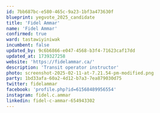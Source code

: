 ```yaml
---
id: 7bb687bc-e580-465c-9a23-1bf3a473630f
blueprint: yegvote_2025_candidate
title: 'Fidel Ammar'
name: 'Fidel Ammar'
confirmed: true
ward: tastawiyiniwak
incumbent: false
updated_by: 9c6b6866-e047-4568-b3f4-71623caf17dd
updated_at: 1739327258
website: 'https://fidelammar.ca/'
description: 'Transit operator instructor'
photo: screenshot-2025-02-11-at-7.21.54-pm-modified.png
party: 1bd33afa-60a2-4d12-b7a3-7ea879030d75
twitter: fidelammar
facebook: 'profile.php?id=61568489956554'
instagram: fidel.c.ammar
linkedin: fidel-c-ammar-654943302
---
```

